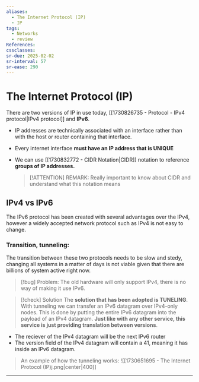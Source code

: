 ```yaml
---
aliases:
  - The Internet Protocol (IP)
  - IP
tags:
  - Networks
  - review
References: 
cssclasses:
sr-due: 2025-02-02
sr-interval: 57
sr-ease: 290
---
```

# The Internet Protocol (IP)
There are two versions of IP in use today, [[1730826735 - Protocol - IPv4 protocol|IPv4 protocol]] and **IPv6**. 

+ IP addresses are technically associated with an interface rather than with the host or router containing that interface.
+ Every internet interface **must have an IP address that is UNIQUE** 
+ We can use [[1730832772 - CIDR Notation|CIDR]] notation to reference **groups of IP addresses.**
  
  > [!ATTENTION] REMARK:
  > Really important to know about CIDR and understand what this notation means

## IPv4 vs IPv6
The IPv6 protocol has been created with  several advantages over the IPv4, however a widely accepted network protocol such as IPv4 is not easy to change. 
### Transition, tunneling:
The transition between these two protocols needs to be slow and stedy, changing all systems in a matter of days is not viable given that there are billions of system active right now. 

> [!bug] Problem: 
> The old hardware will only support IPv4, there is no way of making it use IPv6.  


> [!check] Solution
> The **solution that has been adopted is TUNELING**. With tunneling we can transfer an IPv6 datagram over IPv4-only nodes. 
> This is done by putting the entire IPv6 datagram into the payload of an IPv4 datagram. **Just like with any other service, this service is just providing translation between versions**.
+ The reciever of the IPv4 datagram will be the next IPv6 router
+ The version field of the IPv4 datagram will contain a 41, meaning it has inside an IPv6 datagram.

> An example of how the tunneling works:
	![[1730651695 - The Internet Protocol (IP)j.png|center|400]]
***